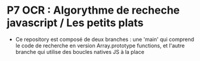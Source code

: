 # P7 OCR : Algorythme de recheche javascript / Les petits plats

* Ce repository est composé de deux branches : une 'main' qui comprend le code de recherche en version Array.prototype functions, et l'autre branche qui utilise des boucles natives JS à la place
